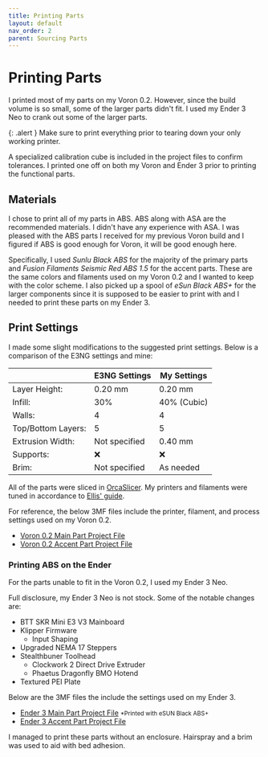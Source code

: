```yaml
---
title: Printing Parts
layout: default
nav_order: 2
parent: Sourcing Parts
---
```


# Printing Parts

I printed most of my parts on my Voron 0.2. However, since the build volume is so small, some of the larger parts didn't fit. I used my Ender 3 Neo to crank out some of the larger parts.

{: .alert }
Make sure to print everything prior to tearing down your only working printer.

A specialized calibration cube is included in the project files to confirm tolerances. I printed one off on both my Voron and Ender 3 prior to printing the functional parts.

## Materials

I chose to print all of my parts in ABS. ABS along with ASA are the recommended materials. I didn't have any experience with ASA. I was pleased with the ABS parts I received for my previous Voron build and I figured if ABS is good enough for Voron, it will be good enough here.

Specifically, I used *Sunlu Black ABS* for the majority of the primary parts and *Fusion Filaments Seismic Red ABS 1.5* for the accent parts. These are the same colors and filaments used on my Voron 0.2 and I wanted to keep with the color scheme. I also picked up a spool of *eSun Black ABS+* for the larger components since it is supposed to be easier to print with and I needed to print these parts on my Ender 3. 

## Print Settings

I made some slight modifications to the suggested print settings. Below is a comparison of the E3NG settings and mine:

|                  |E3NG Settings      | My Settings   |
|------------------|-------------------|---------------|
Layer Height:      | 0.20 mm           | 0.20 mm       |
Infill:            | 30%               | 40% (Cubic)   |
Walls:             | 4                 | 4             |
Top/Bottom Layers: | 5                 | 5             |
Extrusion Width:   | Not specified     | 0.40 mm       |
Supports:          | :x:               | :x:           |
Brim:              | Not specified     | As needed     |

All of the parts were sliced in [OrcaSlicer](https://github.com/SoftFever/OrcaSlicer). My printers and filaments were tuned in accordance to [Ellis' guide](https://ellis3dp.com/Print-Tuning-Guide/).

For reference, the below 3MF files include the printer, filament, and process settings used on my Voron 0.2.

* [Voron 0.2 Main Part Project File](https://github.com/TonySac/Ender3NG-Build/blob/main/Orca/E3NG_Main_Parts-Voron.3mf)
* [Voron 0.2 Accent Part Project File](https://github.com/TonySac/Ender3NG-Build/blob/main/Orca/E3NG_Accent_Parts-Voron.3mf)

### Printing ABS on the Ender

For the parts unable to fit in the Voron 0.2, I used my Ender 3 Neo.

Full disclosure, my Ender 3 Neo is not stock. Some of the notable changes are:

* BTT SKR Mini E3 V3 Mainboard
* Klipper Firmware
    * Input Shaping
* Upgraded NEMA 17 Steppers
* Stealthbuner Toolhead
    * Clockwork 2 Direct Drive Extruder
    * Phaetus Dragonfly BMO Hotend
* Textured PEI Plate

Below are the 3MF files the include the settings used on my Ender 3. 

* [Ender 3 Main Part Project File]() <small>*Printed with eSUN Black ABS+</small> 
* [Ender 3 Accent Part Project File](https://github.com/TonySac/Ender3NG-Build/blob/main/Orca/E3NG_Accent_Parts-Ender.3mf)

I managed to print these parts without an enclosure. Hairspray and a brim was used to aid with bed adhesion. 